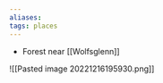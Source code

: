 ```yaml
---
aliases: 
tags: places
---
```


- Forest near [[Wolfsglenn]]


![[Pasted image 20221216195930.png]]

